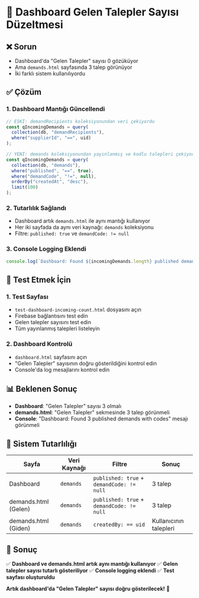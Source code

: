 # 🔧 Dashboard Gelen Talepler Sayısı Düzeltmesi

## ❌ **Sorun**
- Dashboard'da "Gelen Talepler" sayısı 0 gözüküyor
- Ama `demands.html` sayfasında 3 talep görünüyor
- İki farklı sistem kullanılıyordu

## ✅ **Çözüm**

### 1. **Dashboard Mantığı Güncellendi**
```javascript
// ESKİ: demandRecipients koleksiyonundan veri çekiyordu
const qIncomingDemands = query(
  collection(db, "demandRecipients"),
  where("supplierId", "==", uid)
);

// YENİ: demands koleksiyonundan yayınlanmış ve kodlu talepleri çekiyor
const qIncomingDemands = query(
  collection(db, "demands"),
  where("published", "==", true),
  where("demandCode", "!=", null),
  orderBy("createdAt", "desc"),
  limit(100)
);
```

### 2. **Tutarlılık Sağlandı**
- Dashboard artık `demands.html` ile aynı mantığı kullanıyor
- Her iki sayfada da aynı veri kaynağı: `demands` koleksiyonu
- Filtre: `published: true` ve `demandCode: != null`

### 3. **Console Logging Eklendi**
```javascript
console.log(`Dashboard: Found ${incomingDemands.length} published demands with codes`);
```

## 🧪 **Test Etmek İçin**

### 1. **Test Sayfası**
- `test-dashboard-incoming-count.html` dosyasını açın
- Firebase bağlantısını test edin
- Gelen talepler sayısını test edin
- Tüm yayınlanmış talepleri listeleyin

### 2. **Dashboard Kontrolü**
- `dashboard.html` sayfasını açın
- "Gelen Talepler" sayısının doğru gösterildiğini kontrol edin
- Console'da log mesajlarını kontrol edin

## 📊 **Beklenen Sonuç**

- **Dashboard**: "Gelen Talepler" sayısı 3 olmalı
- **demands.html**: "Gelen Talepler" sekmesinde 3 talep görünmeli
- **Console**: "Dashboard: Found 3 published demands with codes" mesajı görünmeli

## 🔄 **Sistem Tutarlılığı**

| Sayfa | Veri Kaynağı | Filtre | Sonuç |
|-------|-------------|--------|-------|
| Dashboard | `demands` | `published: true` + `demandCode: != null` | 3 talep |
| demands.html (Gelen) | `demands` | `published: true` + `demandCode: != null` | 3 talep |
| demands.html (Giden) | `demands` | `createdBy: == uid` | Kullanıcının talepleri |

## 🎉 **Sonuç**

✅ **Dashboard ve demands.html artık aynı mantığı kullanıyor**
✅ **Gelen talepler sayısı tutarlı gösteriliyor**
✅ **Console logging eklendi**
✅ **Test sayfası oluşturuldu**

**Artık dashboard'da "Gelen Talepler" sayısı doğru gösterilecek!** 🚀
